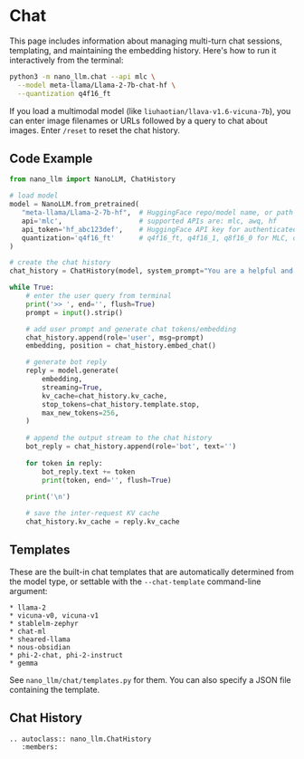 # Chat

This page includes information about managing multi-turn chat sessions, templating, and maintaining the embedding history.  Here's how to run it interactively from the terminal:

```bash
python3 -m nano_llm.chat --api mlc \
  --model meta-llama/Llama-2-7b-chat-hf \
  --quantization q4f16_ft
```

If you load a multimodal model (like `liuhaotian/llava-v1.6-vicuna-7b`), you can enter image filenames or URLs followed by a query to chat about images.  Enter `/reset` to reset the chat history.

## Code Example

```python
from nano_llm import NanoLLM, ChatHistory

# load model
model = NanoLLM.from_pretrained(
   "meta-llama/Llama-2-7b-hf",  # HuggingFace repo/model name, or path to HF model checkpoint
   api='mlc',                   # supported APIs are: mlc, awq, hf
   api_token='hf_abc123def',    # HuggingFace API key for authenticated models ($HUGGINGFACE_TOKEN)
   quantization='q4f16_ft'      # q4f16_ft, q4f16_1, q8f16_0 for MLC, or path to AWQ weights
)

# create the chat history
chat_history = ChatHistory(model, system_prompt="You are a helpful and friendly AI assistant.")

while True:
    # enter the user query from terminal
    print('>> ', end='', flush=True)
    prompt = input().strip()

    # add user prompt and generate chat tokens/embedding
    chat_history.append(role='user', msg=prompt)
    embedding, position = chat_history.embed_chat()

    # generate bot reply
    reply = model.generate(
        embedding, 
        streaming=True, 
        kv_cache=chat_history.kv_cache,
        stop_tokens=chat_history.template.stop,
        max_new_tokens=256,
    )
        
    # append the output stream to the chat history
    bot_reply = chat_history.append(role='bot', text='')
    
    for token in reply:
        bot_reply.text += token
        print(token, end='', flush=True)
            
    print('\n')

    # save the inter-request KV cache 
    chat_history.kv_cache = reply.kv_cache
```

## Templates

These are the built-in chat templates that are automatically determined from the model type, or settable with the ``--chat-template`` command-line argument:

```
* llama-2
* vicuna-v0, vicuna-v1
* stablelm-zephyr
* chat-ml
* sheared-llama
* nous-obsidian
* phi-2-chat, phi-2-instruct
* gemma
```

See `nano_llm/chat/templates.py` for them.  You can also specify a JSON file containing the template.

## Chat History

```{eval-rst}
.. autoclass:: nano_llm.ChatHistory
   :members:
```
